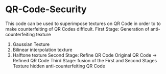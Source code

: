 # QR-Code-Security

This code can be used to superimpose textures on QR Code in order to to make counterfeiting of QR Codes difficult.
First Stage: Generation of anti-counterfeiting texture
1. Gaussian Texture
2. Bilinear interpolation texture
3. Halftone texture
Second Stage: Refine QR Code
Original QR Code -> Refined QR Code
Third Stage: fusion of the First and Second Stages
Texture hidden anti-counterfeiting QR Code
